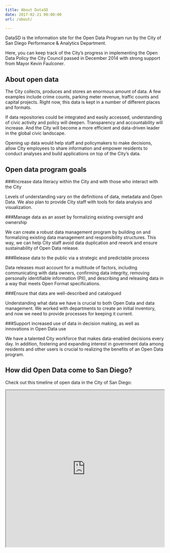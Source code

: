 ```yaml
---
title: About DataSD
date: 2017-02-21 00:00:00
url: /about/

---
```


DataSD is the information site for the Open Data Program run by the City of San Diego Performance & Analytics Department.

Here, you can keep track of the City’s progress in implementing the Open Data Policy the City Council passed in December 2014 with strong support from Mayor Kevin Faulconer.

## About open data

The City collects, produces and stores an enormous amount of data. A few examples include crime counts, parking meter revenue, traffic counts and capital projects. Right now, this data is kept in a number of different places and formats.

If data repositories could be integrated and easily accessed, understanding of civic activity and policy will deepen. Transparency and accountability will increase. And the City will become a more efficient and data-driven leader in the global civic landscape.

Opening up data would help staff and policymakers to make decisions, allow City employees to share information and empower residents to conduct analyses and build applications on top of the City’s data.

## Open data program goals

###Increase data literacy within the City and with those who interact with the City

Levels of understanding vary on the definitions of data, metadata and Open Data. We also plan to provide City staff with tools for data analysis and visualization.

###Manage data as an asset by formalizing existing oversight and ownership

We can create a robust data management program by building on and formalizing existing data management and responsibility structures. This way, we can help City staff avoid data duplication and rework and ensure sustainability of Open Data release.

###Release data to the public via a strategic and predictable process

Data releases must account for a multitude of factors, including communicating with data owners, confirming data integrity, removing personally identifiable information (PII), and describing and releasing data in a way that meets Open Format specifications.

###Ensure that data are well-described and catalogued

Understanding what data we have is crucial to both Open Data and data management. We worked with departments to create an initial inventory, and now we need to provide processes for keeping it current.

###Support increased use of data in decision making, as well as innovations in Open Data use

We have a talented City workforce that makes data-enabled decisions every day. In addition, fostering and expanding interest in government data among residents and other users is crucial to realizing the benefits of an Open Data program.

## How did Open Data come to San Diego?

Check out this timeline of open data in the City of San Diego:

<iframe src="https://cityofsandiego.github.io/tl.html" width="100%" height="500px"></iframe>



